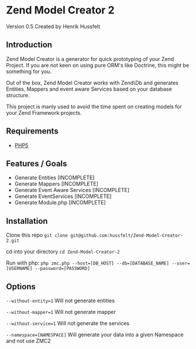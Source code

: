 Zend Model Creator 2
=======
Version 0.5 Created by Henrik Hussfelt

Introduction
------------

Zend Model Creator is a generator for quick prototyping of your Zend Project.
If you are not keen on using pure ORM's like Doctrine, this might be something for you.

Out of the box, Zend Model Creator works with Zend\Db and generates Entities, Mappers
and event aware Services based on your database structure.

This project is manly used to avoid the time spent on creating models for
your Zend Framework projects.

Requirements
------------

* [PHP5](https://php.net/)

Features / Goals
----------------

* Generate Entities [INCOMPLETE]
* Generate Mappers [INCOMPLETE]
* Generate Event Aware Services [INCOMPLETE]
* Generate EventServices [INCOMPLETE]
* Generate Module.php [INCOMPLETE]

Installation
------------

Clone this repo
`git clone git@github.com:hussfelt/Zend-Model-Creator-2.git`

cd into your directory
`cd Zend-Model-Creator-2`

Run with php:
`php zmc.php --host=[DB_HOST] --db=[DATABASE_NAME] --user=[USERNAME] --password=[PASSWORD]`

Options
-------

`--without-entity=1`
Will not generate entities

`--without-mapper=1`
Will not generate mapper

`--without-service=1`
Will not generate the services

`--namespace=[NAMESPACE]`
Will generate your data into a given Namespace and not use ZMC2